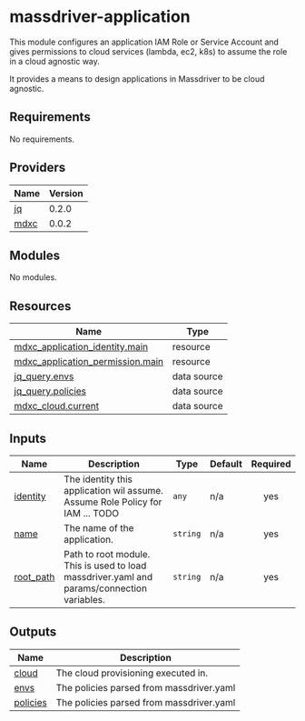 # massdriver-application

This module configures an application IAM Role or Service Account and gives permissions to cloud services (lambda, ec2, k8s) to assume the role in a cloud agnostic way.

It provides a means to design applications in Massdriver to be cloud agnostic.
<!-- BEGINNING OF PRE-COMMIT-TERRAFORM DOCS HOOK -->
## Requirements

No requirements.

## Providers

| Name | Version |
|------|---------|
| <a name="provider_jq"></a> [jq](#provider\_jq) | 0.2.0 |
| <a name="provider_mdxc"></a> [mdxc](#provider\_mdxc) | 0.0.2 |

## Modules

No modules.

## Resources

| Name | Type |
|------|------|
| [mdxc_application_identity.main](https://registry.terraform.io/providers/massdriver-cloud/mdxc/latest/docs/resources/application_identity) | resource |
| [mdxc_application_permission.main](https://registry.terraform.io/providers/massdriver-cloud/mdxc/latest/docs/resources/application_permission) | resource |
| [jq_query.envs](https://registry.terraform.io/providers/massdriver-cloud/jq/latest/docs/data-sources/query) | data source |
| [jq_query.policies](https://registry.terraform.io/providers/massdriver-cloud/jq/latest/docs/data-sources/query) | data source |
| [mdxc_cloud.current](https://registry.terraform.io/providers/massdriver-cloud/mdxc/latest/docs/data-sources/cloud) | data source |

## Inputs

| Name | Description | Type | Default | Required |
|------|-------------|------|---------|:--------:|
| <a name="input_identity"></a> [identity](#input\_identity) | The identity this application wil assume. Assume Role Policy for IAM ... TODO | `any` | n/a | yes |
| <a name="input_name"></a> [name](#input\_name) | The name of the application. | `string` | n/a | yes |
| <a name="input_root_path"></a> [root\_path](#input\_root\_path) | Path to root module. This is used to load massdriver.yaml and params/connection variables. | `string` | n/a | yes |

## Outputs

| Name | Description |
|------|-------------|
| <a name="output_cloud"></a> [cloud](#output\_cloud) | The cloud provisioning executed in. |
| <a name="output_envs"></a> [envs](#output\_envs) | The policies parsed from massdriver.yaml |
| <a name="output_policies"></a> [policies](#output\_policies) | The policies parsed from massdriver.yaml |
<!-- END OF PRE-COMMIT-TERRAFORM DOCS HOOK -->
